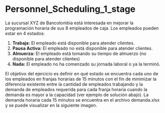 # Personnel_Scheduling_1_stage

La sucursal XYZ de Bancolombia está interesada en mejorar la programación horaria de sus 8 empleados de caja. Los empleados pueden estar en 4 estados:

1. **Trabaja:** El empleado está disponible para atender clientes.
2. **Pausa Activa:** El empleado no está disponible para atender clientes.
3. **Almuerza:** El empleado está tomando su tiempo de almuerzo (no disponible para atender clientes)
4. **Nada:** El empleado no ha comenzado su jornada laboral o ya la terminó.

El objetivo del ejercicio es definir en qué estado se encuentra cada uno de los empleados en franjas horarias de 15 minutos con el fin de minimizar la diferencia existente entre la cantidad de empleados trabajando y la demanda de empleados requerida para cada franja horaria cuando la demanda es mayor a la capacidad (ver ejemplo de solución abajo). La demanda horaria cada 15 minutos se encuentra en el archivo demanda.xlsx y se puede visualizar en la siguiente imagen.
